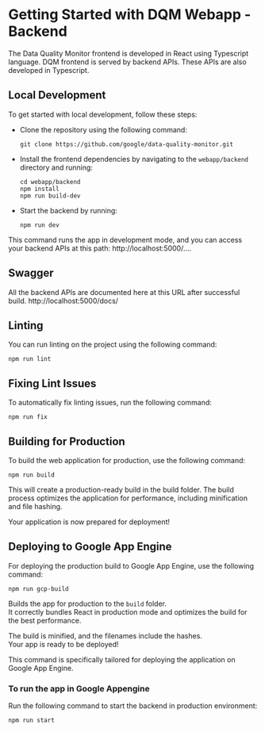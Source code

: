 # Getting Started with DQM Webapp - Backend

The Data Quality Monitor frontend is developed in React using Typescript language. DQM frontend is served by backend APIs. These APIs are also developed in Typescript.

## Local Development
To get started with local development, follow these steps:
* Clone the repository using the following command:
    ```
    git clone https://github.com/google/data-quality-monitor.git
    ```
* Install the frontend dependencies by navigating to the `webapp/backend` directory and running:
    ```
    cd webapp/backend
    npm install
    npm run build-dev
    ```
* Start the backend by running:
    ```
    npm run dev
    ```
This command runs the app in development mode, and you can access your backend APIs at this path: http://localhost:5000/....



## Swagger

All the backend APIs are documented here at this URL after successful build.
http://localhost:5000/docs/


## Linting
You can run linting on the project using the following command:
```
npm run lint
```

## Fixing Lint Issues
To automatically fix linting issues, run the following command:
```
npm run fix
```

## Building for Production
To build the web application for production, use the following command:
```
npm run build
```

This will create a production-ready build in the build folder. The build process optimizes the application for performance, including minification and file hashing.

Your application is now prepared for deployment!

## Deploying to Google App Engine
For deploying the production build to Google App Engine, use the following command:
```
npm run gcp-build
```

Builds the app for production to the `build` folder.\
It correctly bundles React in production mode and optimizes the build for the best performance.

The build is minified, and the filenames include the hashes.\
Your app is ready to be deployed!

This command is specifically tailored for deploying the application on Google App Engine.

### To run the app in Google Appengine

Run the following command to start the backend in production environment:
```
npm run start
```
